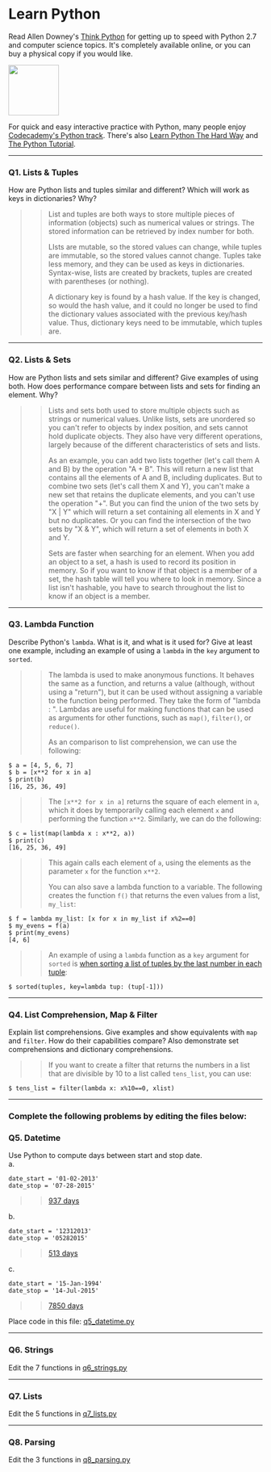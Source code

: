 # Learn Python

Read Allen Downey's [Think Python](http://www.greenteapress.com/thinkpython/) for getting up to speed with Python 2.7 and computer science topics. It's completely available online, or you can buy a physical copy if you would like.

<a href="http://www.greenteapress.com/thinkpython/"><img src="img/think_python.png" style="width: 100px;" target="_blank"></a>

For quick and easy interactive practice with Python, many people enjoy [Codecademy's Python track](http://www.codecademy.com/en/tracks/python). There's also [Learn Python The Hard Way](http://learnpythonthehardway.org/book/) and [The Python Tutorial](https://docs.python.org/2/tutorial/).

---

### Q1. Lists &amp; Tuples

How are Python lists and tuples similar and different? Which will work as keys in dictionaries? Why?

>> List and tuples are both ways to store multiple pieces of information (objects) such as numerical values or strings.  The stored information can be retrieved by index number for both.
>>
>> LIsts are mutable, so the stored values can change, while tuples are immutable, so the stored values cannot change.  Tuples take less memory, and they can be used as keys in dictionaries.  Syntax-wise, lists are created by brackets, tuples are created with parentheses (or nothing).
>>
>> A dictionary key is found by a hash value.  If the key is changed, so would the hash value, and it could no longer be used to find the dictionary values associated with the previous key/hash value.  Thus, dictionary keys need to be immutable, which tuples are.

---

### Q2. Lists &amp; Sets

How are Python lists and sets similar and different? Give examples of using both. How does performance compare between lists and sets for finding an element. Why?

>> Lists and sets both used to store multiple objects such as strings or numerical values.  Unlike lists, sets are unordered so you can't refer to objects by index position, and sets cannot hold duplicate objects.  They also have very different operations, largely because of the different characteristics of sets and lists.
>>
>> As an example, you can add two lists together (let's call them A and B) by the operation "A + B".  This will return a new list that contains all the elements of A and B, including duplicates.  But to combine two sets (let's call them X and Y), you can't make a new set that retains the duplicate elements, and you can't use the operation "+".  But you can find the union of the two sets by "X | Y" which will return a set containing all elements in X and Y but no duplicates.  Or you can find the intersection of the two sets by "X & Y", which will return a set of elements in both X and Y.
>>
>> Sets are faster when searching for an element.  When you add an object to a set, a hash is used to record its position in memory.  So if you want to know if that object is a member of a set, the hash table will tell you where to look in memory.  Since a list isn't hashable, you have to search throughout the list to know if an object is a member.

---

### Q3. Lambda Function

Describe Python's `lambda`. What is it, and what is it used for? Give at least one example, including an example of using a `lambda` in the `key` argument to `sorted`.

>> The lambda is used to make anonymous functions.  It behaves the same as a function, and returns a value (although, without using a "return"), but it can be used without assigning a variable to the function being performed.  They take the form of "lambda <arguments>: <expressions>".  Lambdas are useful for making functions that can be used as arguments for other functions, such as `map()`, `filter()`, or `reduce()`.
>>
>> As an comparison to list comprehension, we can use the following:

```
$ a = [4, 5, 6, 7]
$ b = [x**2 for x in a]
$ print(b)
[16, 25, 36, 49]
```

>> The `[x**2 for x in a]` returns the square of each element in `a`, which it does by temporarily calling each element `x` and performing the function `x**2`.  Similarly, we can do the following: 

```
$ c = list(map(lambda x : x**2, a))
$ print(c)
[16, 25, 36, 49]
```

>> This again calls each element of `a`, using the elements as the parameter `x` for the function `x**2`.
>> 
>> You can also save a lambda function to a variable.  The following creates the function `f()` that returns the even values from a list, `my_list`:

```
$ f = lambda my_list: [x for x in my_list if x%2==0]
$ my_evens = f(a)
$ print(my_evens)
[4, 6]
```

>> An example of using a `lambda` function as a `key` argument for `sorted` is [when sorting a list of tuples by the last number in each tuple](https://github.com/andrewkruger/dsp/blob/master/python/q7_lists.py#L73):

```
$ sorted(tuples, key=lambda tup: (tup[-1]))
```


---

### Q4. List Comprehension, Map &amp; Filter

Explain list comprehensions. Give examples and show equivalents with `map` and `filter`. How do their capabilities compare? Also demonstrate set comprehensions and dictionary comprehensions.

>> If you want to create a filter that returns the numbers in a list that are divisible by 10 to a list called `tens_list`, you can use:

```
$ tens_list = filter(lambda x: x%10==0, xlist)
```

---

### Complete the following problems by editing the files below:

### Q5. Datetime
Use Python to compute days between start and stop date.   
a.  

```
date_start = '01-02-2013'    
date_stop = '07-28-2015'
```

>> [937 days](https://github.com/andrewkruger/dsp/blob/master/python/q5_datetime.py#L3)

b.  
```
date_start = '12312013'  
date_stop = '05282015'  
```

>> [513 days](https://github.com/andrewkruger/dsp/blob/master/python/q5_datetime.py#L13)

c.  
```
date_start = '15-Jan-1994'      
date_stop = '14-Jul-2015'  
```

>> [7850 days](https://github.com/andrewkruger/dsp/blob/master/python/q5_datetime.py#L23)

Place code in this file: [q5_datetime.py](python/q5_datetime.py)

---

### Q6. Strings
Edit the 7 functions in [q6_strings.py](python/q6_strings.py)

---

### Q7. Lists
Edit the 5 functions in [q7_lists.py](python/q7_lists.py)

---

### Q8. Parsing
Edit the 3 functions in [q8_parsing.py](python/q8_parsing.py)





